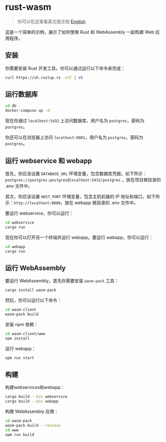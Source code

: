 # rust-wasm

> 你可以在这里看英文版文档 [English](README.md)

这是一个简单的示例，展示了如何使用 Rust 和 WebAssembly 一起构建 Web 应用程序。

## 安装

你需要安装 Rust 开发工具。你可以通过运行以下命令来完成：

```sh
curl https://sh.rustup.rs -sSf | sh
```

## 运行数据库

```sh
cd db
docker-compose up -d
```

现在你通过 `localhost:5432` 上访问数据库，用户名为 `postgres`，密码为 `postgres`。

你还可以在浏览器上访问 `localhost:8081`，用户名为 `postgres`，密码为 `postgres`。

## 运行 webservice 和 webapp

首先，你应该设置 `DATABASE_URL` 环境变量，包含数据库凭据，如下所示：`postgres://postgres:postgres@localhost:5432/postgres`
，放在项目根目录的 .env 文件中。

其次，你应该设置 `HOST_PORT` 环境变量，包含主机机器的 IP 地址和端口，如下所示：`http://localhost:8080`，放在 webapp 根目录的
.env 文件中。

要运行 webservice，你可以运行：

```sh
cd webservice
cargo run
```

现在你可以打开另一个终端并运行 webapp。要运行 webapp，你可以运行：

```sh
cd webapp
cargo run
```

## 运行 WebAssembly

要运行 WebAssembly，首先你需要安装 `wasm-pack` 工具：

```sh
cargo install wasm-pack
```

然后，你可以运行以下命令：

```sh
cd wasm-client
wasm-pack build
```

安装 npm 依赖：

```sh
cd wasm-client/www
npm install
```

运行 webapp：

```sh
npm run start
```

## 构建

构建webservices和webapp：

```sh
cargo build --bin webservice
cargo build --bin webapp
```

构建 WebAssembly 应用：

```sh
cd wasm-pack
wasm-pack build --release
cd www
npm run build
```
